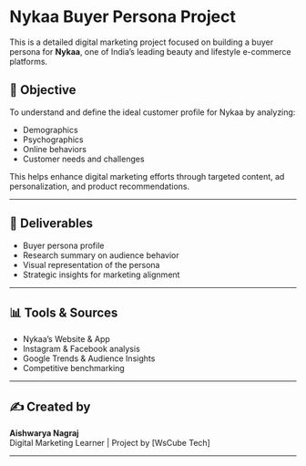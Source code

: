 # Nykaa Buyer Persona Project

This is a detailed digital marketing project focused on building a buyer persona for **Nykaa**, one of India’s leading beauty and lifestyle e-commerce platforms.

## 📌 Objective

To understand and define the ideal customer profile for Nykaa by analyzing:

- Demographics  
- Psychographics  
- Online behaviors  
- Customer needs and challenges  

This helps enhance digital marketing efforts through targeted content, ad personalization, and product recommendations.

---

## 📝 Deliverables

- Buyer persona profile  
- Research summary on audience behavior  
- Visual representation of the persona  
- Strategic insights for marketing alignment  

---

## 📊 Tools & Sources

- Nykaa’s Website & App  
- Instagram & Facebook analysis  
- Google Trends & Audience Insights  
- Competitive benchmarking  

---

## ✍️ Created by

**Aishwarya Nagraj**  
Digital Marketing Learner | Project by [WsCube Tech]

---
